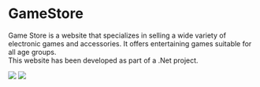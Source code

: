 # GameStore


Game Store is a website that specializes in selling a wide variety of electronic games and accessories. It offers entertaining games suitable for all age groups.
<br>
This website has been developed as part of a .Net project.

<img src="https://scontent.ftun14-1.fna.fbcdn.net/v/t1.15752-9/362488604_289390640288691_4326218087562845472_n.png?_nc_cat=105&ccb=1-7&_nc_sid=ae9488&_nc_ohc=PMWyLV8J-LUAX_GvECk&_nc_ht=scontent.ftun14-1.fna&oh=03_AdTmeFryPWf44lZQ1yVTvleifCKUBIX_E37LurHeYuEJOw&oe=64E60BBE">

<img src="https://scontent.ftun15-1.fna.fbcdn.net/v/t1.15752-9/319498003_874986413631140_6858948888423606080_n.png?_nc_cat=103&ccb=1-7&_nc_sid=ae9488&_nc_ohc=BEE4JKH3_pEAX9sn2Yd&_nc_ht=scontent.ftun15-1.fna&oh=03_AdQiXC0eg6RjJ6wBNw3CuIO6UTWAxoghq-eycsYwGkg1TQ&oe=64CFDD4C">

